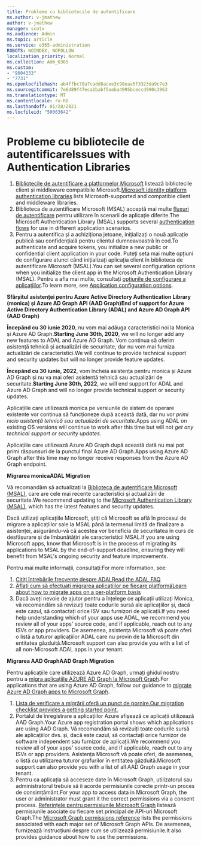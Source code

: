 ```yaml
---
title: Probleme cu bibliotecile de autentificare
ms.author: v-jmathew
author: v-jmathew
manager: scotv
ms.audience: Admin
ms.topic: article
ms.service: o365-administration
ROBOTS: NOINDEX, NOFOLLOW
localization_priority: Normal
ms.collection: Adm_O365
ms.custom:
- "9004333"
- "7731"
ms.openlocfilehash: ab4ffbc78a7cadd8acee3c98eaa5f3323da9c7e3
ms.sourcegitcommit: 7e6d89f47eca1babf5aeba4995bceccd990c3963
ms.translationtype: MT
ms.contentlocale: ro-RO
ms.lasthandoff: 01/28/2021
ms.locfileid: "50063642"
---
```

# <a name="issues-with-authentication-libraries"></a><span data-ttu-id="19e93-102">Probleme cu bibliotecile de autentificare</span><span class="sxs-lookup"><span data-stu-id="19e93-102">Issues with Authentication Libraries</span></span>

1. <span data-ttu-id="19e93-103">[Bibliotecile de autentificare a platformelor Microsoft](https://docs.microsoft.com/azure/active-directory/develop/reference-v2-libraries) listează bibliotecile client și middleware compatibile Microsoft.</span><span class="sxs-lookup"><span data-stu-id="19e93-103">[Microsoft identity platform authentication libraries](https://docs.microsoft.com/azure/active-directory/develop/reference-v2-libraries) lists Microsoft-supported and compatible client and middleware libraries.</span></span>
2. <span data-ttu-id="19e93-104">Biblioteca de autentificare Microsoft (MSAL) acceptă mai multe [fluxuri de autentificare](https://docs.microsoft.com/azure/active-directory/develop/msal-authentication-flows) pentru utilizare în scenarii de aplicație diferite.</span><span class="sxs-lookup"><span data-stu-id="19e93-104">The Microsoft Authentication Library (MSAL) supports several [authentication flows](https://docs.microsoft.com/azure/active-directory/develop/msal-authentication-flows) for use in different application scenarios.</span></span>
3. <span data-ttu-id="19e93-105">Pentru a autentifica și a achiziționa jetoane, inițializați o nouă aplicație publică sau confidențială pentru clientul dumneavoastră în cod.</span><span class="sxs-lookup"><span data-stu-id="19e93-105">To authenticate and acquire tokens, you initialize a new public or confidential client application in your code.</span></span> <span data-ttu-id="19e93-106">Puteți seta mai multe opțiuni de configurare atunci când inițializați aplicația client în biblioteca de autentificare Microsoft (MSAL).</span><span class="sxs-lookup"><span data-stu-id="19e93-106">You can set several configuration options when you initialize the client app in the Microsoft Authentication Library (MSAL).</span></span> <span data-ttu-id="19e93-107">Pentru a afla mai multe, consultați [opțiunile de configurare a aplicațiilor](https://docs.microsoft.com/azure/active-directory/develop/msal-client-application-configuration).</span><span class="sxs-lookup"><span data-stu-id="19e93-107">To learn more, see [Application configuration options](https://docs.microsoft.com/azure/active-directory/develop/msal-client-application-configuration).</span></span>

<span data-ttu-id="19e93-108">**Sfârșitul asistenței pentru Azure Active Directory Authentication Library (monica) și Azure AD Graph API (AAD Graph)**</span><span class="sxs-lookup"><span data-stu-id="19e93-108">**End of support for Azure Active Directory Authentication Library (ADAL) and Azure AD Graph API (AAD Graph)**</span></span>

<span data-ttu-id="19e93-109">**Începând cu 30 iunie 2020**, nu vom mai adăuga caracteristici noi la Monica și Azure AD Graph.</span><span class="sxs-lookup"><span data-stu-id="19e93-109">**Starting June 30th, 2020**, we will no longer add any new features to ADAL and Azure AD Graph.</span></span> <span data-ttu-id="19e93-110">Vom continua să oferim asistență tehnică și actualizări de securitate, dar nu vom mai furniza actualizări de caracteristici.</span><span class="sxs-lookup"><span data-stu-id="19e93-110">We will continue to provide technical support and security updates but will no longer provide feature updates.</span></span>

<span data-ttu-id="19e93-111">**Începând cu 30 iunie, 2022**, vom încheia asistența pentru monica și Azure AD Graph și nu va mai oferi asistență tehnică sau actualizări de securitate.</span><span class="sxs-lookup"><span data-stu-id="19e93-111">**Starting June 30th, 2022**, we will end support for ADAL and Azure AD Graph and will no longer provide technical support or security updates.</span></span>

<span data-ttu-id="19e93-112">Aplicațiile care utilizează monica pe versiunile de sistem de operare existente vor continua să funcționeze după această dată, dar nu vor *primi nicio asistență tehnică sau actualizări de securitate*.</span><span class="sxs-lookup"><span data-stu-id="19e93-112">Apps using ADAL on existing OS versions will continue to work after this time but will not *get any technical support or security updates*.</span></span>

<span data-ttu-id="19e93-113">Aplicațiile care utilizează Azure AD Graph după această dată nu mai pot primi răspunsuri de la punctul final Azure AD Graph.</span><span class="sxs-lookup"><span data-stu-id="19e93-113">Apps using Azure AD Graph after this time may no longer receive responses from the Azure AD Graph endpoint.</span></span>

<span data-ttu-id="19e93-114">**Migrarea monica**</span><span class="sxs-lookup"><span data-stu-id="19e93-114">**ADAL Migration**</span></span>

<span data-ttu-id="19e93-115">Vă recomandăm să actualizați la [Biblioteca de autentificare Microsoft (MSAL)](https://docs.microsoft.com/azure/active-directory/develop/v2-overview), care are cele mai recente caracteristici și actualizări de securitate.</span><span class="sxs-lookup"><span data-stu-id="19e93-115">We recommend updating to the [Microsoft Authentication Library (MSAL)](https://docs.microsoft.com/azure/active-directory/develop/v2-overview), which has the latest features and security updates.</span></span>

<span data-ttu-id="19e93-116">Dacă utilizați aplicațiile Microsoft, știți că Microsoft se află în procesul de migrare a aplicațiilor sale la MSAL până la termenul limită de finalizare a asistenței, asigurându-vă că acestea vor beneficia de securitatea în curs de desfășurare și de îmbunătățiri ale caracteristicii MSAL.</span><span class="sxs-lookup"><span data-stu-id="19e93-116">If you are using Microsoft apps, know that Microsoft is in the process of migrating its applications to MSAL by the end-of-support deadline, ensuring they will benefit from MSAL's ongoing security and feature improvements.</span></span>

<span data-ttu-id="19e93-117">Pentru mai multe informații, consultați:</span><span class="sxs-lookup"><span data-stu-id="19e93-117">For more information, see:</span></span>

1. [<span data-ttu-id="19e93-118">Citiți întrebările frecvente despre ADAL</span><span class="sxs-lookup"><span data-stu-id="19e93-118">Read the ADAL FAQ</span></span>](https://docs.microsoft.com/azure/active-directory/develop/msal-migration#frequently-asked-questions-faq)
2. [<span data-ttu-id="19e93-119">Aflați cum să efectuați migrarea aplicațiilor pe fiecare platformă</span><span class="sxs-lookup"><span data-stu-id="19e93-119">Learn about how to migrate apps on a per-platform basis</span></span>](https://docs.microsoft.com/azure/active-directory/develop/msal-migration#frequently-asked-questions-faq)
3. <span data-ttu-id="19e93-120">Dacă aveți nevoie de ajutor pentru a înțelege ce aplicații utilizați Monica, vă recomandăm să revizuiți toate codurile sursă ale aplicațiilor și, dacă este cazul, să contactați orice ISV sau furnizori de aplicații.</span><span class="sxs-lookup"><span data-stu-id="19e93-120">If you need help understanding which of your apps use ADAL, we recommend you review all of your apps' source code, and if applicable, reach out to any ISVs or app providers.</span></span> <span data-ttu-id="19e93-121">De asemenea, asistența Microsoft vă poate oferi o listă a tuturor aplicațiilor ADAL care nu provin de la Microsoft din entitatea găzduită.</span><span class="sxs-lookup"><span data-stu-id="19e93-121">Microsoft support can also provide you with a list of all non-Microsoft ADAL apps in your tenant.</span></span>

<span data-ttu-id="19e93-122">**Migrarea AAD Graph**</span><span class="sxs-lookup"><span data-stu-id="19e93-122">**AAD Graph Migration**</span></span>

<span data-ttu-id="19e93-123">Pentru aplicațiile care utilizează Azure AD Graph, urmați ghidul nostru pentru a [migra aplicațiile AZURE AD Graph la Microsoft Graph](https://docs.microsoft.com/graph/migrate-azure-ad-graph-overview).</span><span class="sxs-lookup"><span data-stu-id="19e93-123">For applications that are using Azure AD Graph, follow our guidance to [migrate Azure AD Graph apps to Microsoft Graph](https://docs.microsoft.com/graph/migrate-azure-ad-graph-overview).</span></span>

1. [<span data-ttu-id="19e93-124">Lista de verificare a migrării oferă un punct de pornire.</span><span class="sxs-lookup"><span data-stu-id="19e93-124">Our migration checklist provides a getting started point.</span></span>](https://docs.microsoft.com/graph/migrate-azure-ad-graph-planning-checklist)
2. <span data-ttu-id="19e93-125">Portalul de înregistrare a aplicațiilor Azure afișează ce aplicații utilizează AAD Graph.</span><span class="sxs-lookup"><span data-stu-id="19e93-125">Your Azure app registration portal shows which applications are using AAD Graph.</span></span> <span data-ttu-id="19e93-126">Vă recomandăm să revizuiți toate codurile sursă ale aplicațiilor dvs. și, dacă este cazul, să contactați orice furnizor de software independent sau furnizor de aplicații.</span><span class="sxs-lookup"><span data-stu-id="19e93-126">We recommend you review all of your apps' source code, and if applicable, reach out to any ISVs or app providers.</span></span> <span data-ttu-id="19e93-127">Asistența Microsoft vă poate oferi, de asemenea, o listă cu utilizarea tuturor grafurilor în entitatea găzduită.</span><span class="sxs-lookup"><span data-stu-id="19e93-127">Microsoft support can also provide you with a list of all AAD Graph usage in your tenant.</span></span>
3. <span data-ttu-id="19e93-128">Pentru ca aplicația să acceseze date în Microsoft Graph, utilizatorul sau administratorul trebuie să îi acorde permisiunile corecte printr-un proces de consimțământ.</span><span class="sxs-lookup"><span data-stu-id="19e93-128">For your app to access data in Microsoft Graph, the user or administrator must grant it the correct permissions via a consent process.</span></span> <span data-ttu-id="19e93-129">[Referințele pentru permisiunile Microsoft Graph](https://docs.microsoft.com/graph/permissions-reference) listează permisiunile asociate cu fiecare set principal de API-uri Microsoft Graph.</span><span class="sxs-lookup"><span data-stu-id="19e93-129">The [Microsoft Graph permissions reference](https://docs.microsoft.com/graph/permissions-reference) lists the permissions associated with each major set of Microsoft Graph APIs.</span></span> <span data-ttu-id="19e93-130">De asemenea, furnizează instrucțiuni despre cum se utilizează permisiunile.</span><span class="sxs-lookup"><span data-stu-id="19e93-130">It also provides guidance about how to use the permissions.</span></span>
